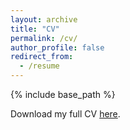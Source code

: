 ```yaml
---
layout: archive
title: "CV"
permalink: /cv/
author_profile: false
redirect_from:
  - /resume
---
```


{% include base_path %}

Download my full CV [here](/CV/CV_Jun_Yang.pdf).
  
